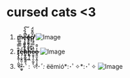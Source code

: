 # cursed cats <3
## 

1. **ṃ̴̮̜͇͚̈ȅ̶̢̞͈͈̹͈͕͖͖̟͔̤͕̪̅́̏́̀̚͘͜͠ę̷͈̺̻̙͔̫͕̜͕̣̥́p̸̟̠̟͚̠̣̓͆̂̆̈́͘̕**
![Image](https://i.kym-cdn.com/entries/icons/original/000/028/924/cover2.jpg)


2. **t̸̨̡̢̻͔̩̪̰̫͕͂͛̆̆́͋͊ę̵͎̞̬͍͖̹͚̝͍͚̬̈́h̴͚̜̻̗͖̭̩̔͂̆̃̾h̶̨̛̛̬̞͙̯̋̈́̓̾̊̇̅́̚̕e̷̫̼̥̣̤̠̻̗͔͒̔̿̈́̄͑e̷̱͖̤͓̭͔̹̗̥̹̹̍͗̎̑**
![Image](https://i.pinimg.com/564x/6d/57/76/6d5776cf2cfaeca49280e014420f7f8f.jpg)


3. ✧･ﾟ: *✧･ﾟ:* ëëmió*:･ﾟ✧*:･ﾟ✧
![Image](https://ih1.redbubble.net/image.747182605.9760/pp,840x830-pad,1000x1000,f8f8f8.u4.jpg)
